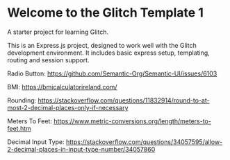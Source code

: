 Welcome to the Glitch Template 1
================================

A starter project for learning Glitch.

This is an Express.js project, designed to work well with the Glitch development environment. It includes basic express setup, templating, routing and session support.

Radio Button:
https://github.com/Semantic-Org/Semantic-UI/issues/6103

BMI:
https://bmicalculatorireland.com/

Rounding:
https://stackoverflow.com/questions/11832914/round-to-at-most-2-decimal-places-only-if-necessary

Meters To Feet:
https://www.metric-conversions.org/length/meters-to-feet.htm

Decimal Input Type:
https://stackoverflow.com/questions/34057595/allow-2-decimal-places-in-input-type-number/34057860
